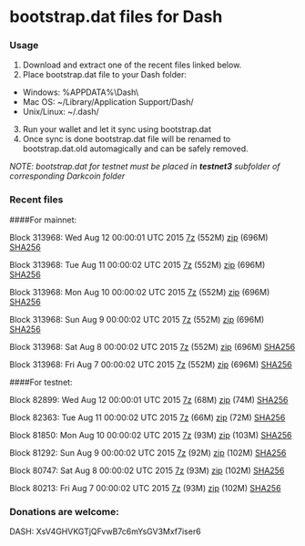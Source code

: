 # bootstrap.dat files for Dash

### Usage

1. Download and extract one of the recent files linked below.
2. Place bootstrap.dat file to your Dash folder:
 - Windows: %APPDATA%\Dash\
 - Mac OS: ~/Library/Application Support/Dash/
 - Unix/Linux: ~/.dash/
3. Run your wallet and let it sync using bootstrap.dat
4. Once sync is done bootstrap.dat file will be renamed to bootstrap.dat.old automagically and can be safely removed.

_NOTE: bootstrap.dat for testnet must be placed in **testnet3** subfolder of corresponding Darkcoin folder_

### Recent files

####For mainnet:

Block 313968: Wed Aug 12 00:00:01 UTC 2015 [7z](https://transfer.sh/wkpOK/bootstrap.dat.20150812.7z) (552M) [zip](https://transfer.sh/ui2YP/bootstrap.dat.20150812.zip) (696M) [SHA256](https://transfer.sh/2EddB/sha256.txt)

Block 313968: Tue Aug 11 00:00:02 UTC 2015 [7z](https://transfer.sh/EPu8w/bootstrap.dat.20150811.7z) (552M) [zip](https://transfer.sh/aRyvC/bootstrap.dat.20150811.zip) (696M) [SHA256](https://transfer.sh/Z2c9u/sha256.txt)

Block 313968: Mon Aug 10 00:00:02 UTC 2015 [7z](https://transfer.sh/8Ca8u/bootstrap.dat.20150810.7z) (552M) [zip]() (696M) [SHA256](https://transfer.sh/hNXEd/sha256.txt)

Block 313968: Sun Aug  9 00:00:02 UTC 2015 [7z](https://transfer.sh/N7OL7/bootstrap.dat.20150809.7z) (552M) [zip](https://transfer.sh/1ghQrJ/bootstrap.dat.20150809.zip) (696M) [SHA256](https://transfer.sh/Orhgl/sha256.txt)

Block 313968: Sat Aug  8 00:00:02 UTC 2015 [7z](https://transfer.sh/aMED7/bootstrap.dat.20150808.7z) (552M) [zip](https://transfer.sh/1dQyBy/bootstrap.dat.20150808.zip) (696M) [SHA256](https://transfer.sh/l5BoN/sha256.txt)

Block 313968: Fri Aug  7 00:00:02 UTC 2015 [7z](https://transfer.sh/8CYKZ/bootstrap.dat.20150807.7z) (552M) [zip](https://transfer.sh/13II7R/bootstrap.dat.20150807.zip) (696M) [SHA256](https://transfer.sh/dRigS/sha256.txt)

####For testnet:

Block 82899: Wed Aug 12 00:00:01 UTC 2015 [7z](https://transfer.sh/6ZT82/bootstrap.dat.20150812.7z) (68M) [zip](https://transfer.sh/1dXQ9m/bootstrap.dat.20150812.zip) (74M) [SHA256](https://transfer.sh/Q10bh/sha256.txt)

Block 82363: Tue Aug 11 00:00:02 UTC 2015 [7z](https://transfer.sh/10HkJ9/bootstrap.dat.20150811.7z) (66M) [zip](https://transfer.sh/wLHJV/bootstrap.dat.20150811.zip) (72M) [SHA256](https://transfer.sh/1dRnFD/sha256.txt)

Block 81850: Mon Aug 10 00:00:02 UTC 2015 [7z](https://transfer.sh/76q0V/bootstrap.dat.20150810.7z) (93M) [zip](https://transfer.sh/HU45d/bootstrap.dat.20150810.zip) (103M) [SHA256](https://transfer.sh/2qiFl/sha256.txt)

Block 81292: Sun Aug  9 00:00:02 UTC 2015 [7z](https://transfer.sh/Apwqf/bootstrap.dat.20150809.7z) (92M) [zip](https://transfer.sh/bkkcJ/bootstrap.dat.20150809.zip) (102M) [SHA256](https://transfer.sh/e5bqO/sha256.txt)

Block 80747: Sat Aug  8 00:00:02 UTC 2015 [7z](https://transfer.sh/1aYcn7/bootstrap.dat.20150808.7z) (93M) [zip](https://transfer.sh/1beu3g/bootstrap.dat.20150808.zip) (102M) [SHA256](https://transfer.sh/8BiRS/sha256.txt)

Block 80213: Fri Aug  7 00:00:02 UTC 2015 [7z](https://transfer.sh/1d9zmu/bootstrap.dat.20150807.7z) (93M) [zip](https://transfer.sh/nD5lO/bootstrap.dat.20150807.zip) (102M) [SHA256](https://transfer.sh/ZIe1/sha256.txt)

### Donations are welcome:

DASH: XsV4GHVKGTjQFvwB7c6mYsGV3Mxf7iser6
